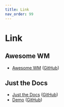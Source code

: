 ```yaml
---
title: Link
nav_order: 99
---
```


# Link


## Awesome WM

* [Awesome WM](https://awesomewm.org/) ([GitHub](https://github.com/awesomeWM/awesome))


## Just the Docs

* [Just the Docs](https://pmarsceill.github.io/just-the-docs/) ([GitHub](https://github.com/pmarsceill/just-the-docs))
* [Demo](https://pmarsceill.github.io/jtd-remote/) ([GitHub](https://github.com/pmarsceill/jtd-remote))
